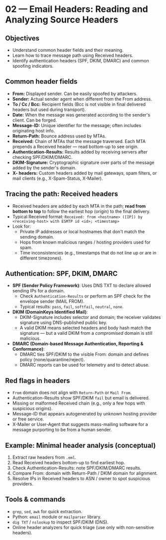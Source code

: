 # 02 — Email Headers: Reading and Analyzing Source Headers

## Objectives
- Understand common header fields and their meaning.
- Learn how to trace message path using Received headers.
- Identify authentication headers (SPF, DKIM, DMARC) and common spoofing indicators.

## Common header fields
- **From:** Displayed sender. Can be easily spoofed by attackers.
- **Sender:** Actual sender agent when different from the From address.
- **To / Cc / Bcc:** Recipient fields (Bcc is not visible in final delivered headers but used during transport).
- **Date:** When the message was generated according to the sender's client. Can be forged.
- **Message-ID:** Unique identifier for the message; often includes originating host info.
- **Return-Path:** Bounce address used by MTAs.
- **Received:** Chain of MTAs that the message traversed. Each MTA prepends a Received header — read bottom-up to see origin.
- **Authentication-Results:** Results added by receiving servers after checking SPF/DKIM/DMARC.
- **DKIM-Signature:** Cryptographic signature over parts of the message added by the sender's domain.
- **X- headers:** Custom headers added by mail gateways, spam filters, or mail clients (e.g., X-Spam-Status, X-Mailer).

## Tracing the path: Received headers
- Received headers are added by each MTA in the path; **read from bottom to top** to follow the earliest hop (origin) to the final delivery.
- Typical Received format: `Received: from <hostname> ([IP]) by <receiving-host> with ESMTP id <id>; <timestamp>`
- Look for:
  - Private IP addresses or local hostnames that don't match the sending domain.
  - Hops from known malicious ranges / hosting providers used for spam.
  - Time inconsistencies (e.g., timestamps that do not line up or are in different timezones).

## Authentication: SPF, DKIM, DMARC
- **SPF (Sender Policy Framework)**: Uses DNS TXT to declare allowed sending IPs for a domain.
  - Check `Authentication-Results` or perform an SPF check for the envelope sender (MAIL FROM).
  - Typical results: `pass`, `fail`, `softfail`, `neutral`, `none`.
- **DKIM (DomainKeys Identified Mail)**:
  - DKIM-Signature includes selector and domain; the receiver validates signature using DNS-published public key.
  - A valid DKIM means selected headers and body hash match the signature — but a valid DKIM from a *compromised* domain is still malicious.
- **DMARC (Domain-based Message Authentication, Reporting & Conformance)**:
  - DMARC ties SPF/DKIM to the visible From: domain and defines policy (none/quarantine/reject).
  - DMARC reports can be used for telemetry and to detect abuse.

## Red flags in headers
- `From` domain does not align with `Return-Path` or `Mail From`.
- Authentication-Results show SPF/DKIM `fail` but email is delivered.
- Missing or malformed Received chain (e.g., only a few hops with suspicious origins).
- Message-ID that appears autogenerated by unknown hosting provider or free service.
- X-Mailer or User-Agent that suggests mass-mailing software for a message purporting to be from a human sender.

## Example: Minimal header analysis (conceptual)
1. Extract raw headers from `.eml`.
2. Read Received headers bottom-up to find earliest hop.
3. Check Authentication-Results: note SPF/DKIM/DMARC results.
4. Compare From: domain with Return-Path / DKIM domain for alignment.
5. Resolve IPs in Received headers to ASN / owner to spot suspicious providers.

## Tools & commands
- `grep`, `sed`, `awk` for quick extraction.
- Python: `email` module or `mailparser` library.
- `dig TXT` / `nslookup` to inspect SPF/DKIM (DNS).
- Online header analyzers for quick triage (use only with non-sensitive headers).

